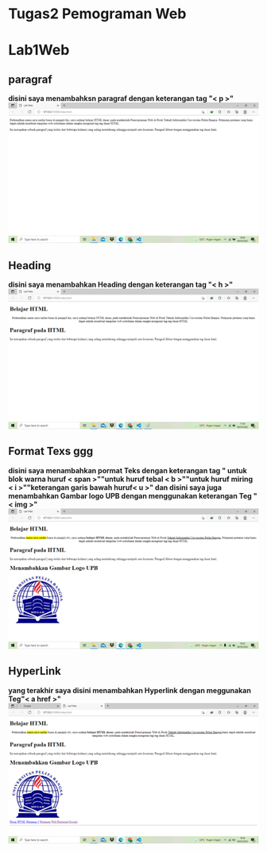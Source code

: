 # Tugas2 Pemograman Web 
# Lab1Web
## paragraf
**disini saya menambahksn paragraf dengan keterangan tag "< p >"**
![paragraf](ss/ss1.png)
## Heading
**disini saya menambahkan Heading dengan keterangan tag "< h >"**
![Heading](ss/ss2.png)
## Format Texs ggg
**disini saya menambahkan pormat Teks dengan keterangan tag " untuk blok warna huruf < span >""untuk huruf tebal < b >""untuk huruf miring < i >""keterangan garis bawah huruf< u >" dan disini saya juga menambahkan Gambar logo UPB dengan menggunakan keterangan Teg "< img >"
![Pormat_teks](ss/ss3.png)**
## HyperLink
**yang terakhir saya disini menambahkan Hyperlink dengan meggunakan Teg"< a href >"**
![HyperLink](ss/ss4.png)